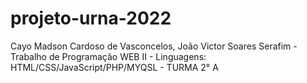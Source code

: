 # projeto-urna-2022
Cayo Madson Cardoso de Vasconcelos, João Victor Soares Serafim - Trabalho de Programação WEB II - Linguagens: HTML/CSS/JavaScript/PHP/MYQSL - TURMA 2° A  
